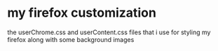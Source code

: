 # my firefox customization
the userChrome.css and userContent.css files that i use for styling my firefox along with some background images

